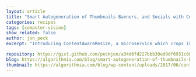 ```yaml
---
layout: article
title: "Smart Autogeneration of Thumbnails Banners, and Socials with Content Aware Resize"
categories: recipes
tags: [computer-vision]
show_related: false
author: jon_peck
excerpt: "Introducing ContentAwareResize, a microservice which crops images to any size… while ensuring that the important parts do not get removed!"

repository: https://gist.github.com/peckjon/a34d6fd227bbb30ed9df6931c082fdc1
blog: https://algorithmia.com/blog/smart-autogeneration-of-thumbnails-banners-and-socials/
thumbnail: https://algorithmia.com/blog/wp-content/uploads/2017/06/content-aware-resize.png
---
```

